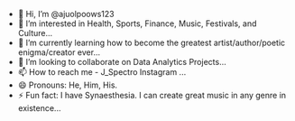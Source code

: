 - 👋 Hi, I’m @ajuolpoows123
- 👀 I’m interested in Health, Sports, Finance, Music, Festivals, and Culture...
- 🌱 I’m currently learning how to become the greatest artist/author/poetic enigma/creator ever...
- 💞️ I’m looking to collaborate on Data Analytics Projects...
- 📫 How to reach me - J_Spectro Instagram ...
- 😄 Pronouns: He, Him, His.
- ⚡ Fun fact: I have Synaesthesia. I can create great music in any genre in existence...

<!---
ajuolpoows123/ajuolpoows123 is a ✨ special ✨ repository because its `README.md` (this file) appears on your GitHub profile.
You can click the Preview link to take a look at your changes.
--->
